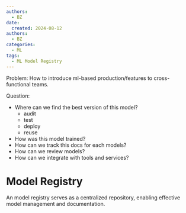 ```yaml
---
authors:
  - BZ
date: 
  created: 2024-08-12
authors:
  - BZ
categories:
  - ML
tags:
  - ML Model Registry
---
```

<!-- more -->

Problem: How to introduce ml-based production/features
to cross-functional teams.

Question:
- Where can we find the best version of this model?
  - audit
  - test
  - deploy
  - reuse
- How was this model trained?
- How can we track this docs for each models?
- How can we review models?
- How can we integrate with tools and services?

# Model Registry

An model registry serves as a centralized repository, enabling
effective model management and documentation.